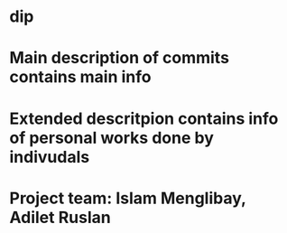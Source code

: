 # dip
# Main description of commits contains main info
# Extended descritpion contains info of personal works done by indivudals
# Project team: Islam Menglibay, Adilet Ruslan
